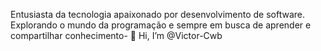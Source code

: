 Entusiasta da tecnologia apaixonado por desenvolvimento de software. Explorando o mundo da programação e sempre em busca de aprender e compartilhar conhecimento- 👋 Hi, I’m @Victor-Cwb


<!---
Victor-Cwb/Victor-Cwb is a ✨ special ✨ repository because its `README.md` (this file) appears on your GitHub profile.
You can click the Preview link to take a look at your changes.
--->
